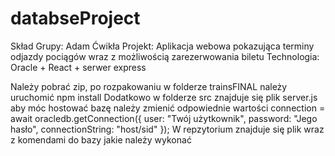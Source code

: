 # databseProject
Skład Grupy: Adam Ćwikła
Projekt: Aplikacja webowa pokazująca terminy odjazdy pociągów wraz z możliwością zarezerwowania biletu
Technologia: Oracle + React + serwer express

Należy pobrać zip, po rozpakowaniu w folderze trainsFINAL należy uruchomić npm install
Dodatkowo w folderze src znajduje się plik server.js aby móc hostować bazę należy zmienić odpowiednie wartości 
connection = await oracledb.getConnection({ 
      user: "Twój użytkownik", 
      password: "Jego hasło", 
      connectionString: "host/sid" });
W repzytorium znajduje się plik wraz z komendami do bazy jakie należy wykonać
